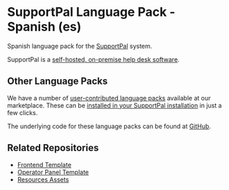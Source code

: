 # SupportPal Language Pack - Spanish (es)

Spanish language pack for the [SupportPal](https://www.supportpal.com) system.

SupportPal is a [self-hosted, on-premise help desk software](https://www.supportpal.com).

## Other Language Packs

We have a number of [user-contributed language packs](https://marketplace.supportpal.com/category/languages) available at our marketplace. These can be [installed in your SupportPal installation](https://docs.supportpal.com/current/Language+Packs+Available+Language+Packs#AvailableLanguagePacks) in just a few clicks.

The underlying code for these language packs can be found at [GitHub](https://github.com/orgs/supportpal/repositories?q=addon-language).

## Related Repositories

- [Frontend Template](https://github.com/supportpal/frontend-template)
- [Operator Panel Template](https://github.com/supportpal/operator-template)
- [Resources Assets](https://github.com/supportpal/resources-assets)
